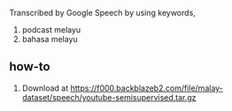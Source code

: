 Transcribed by Google Speech by using keywords,

1. podcast melayu
2. bahasa melayu

## how-to

1. Download at https://f000.backblazeb2.com/file/malay-dataset/speech/youtube-semisupervised.tar.gz